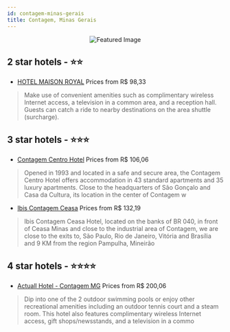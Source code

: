 ```yaml
---
id: contagem-minas-gerais
title: Contagem, Minas Gerais
---
```


<center><img src="https://i.travelapi.com/hotels/18000000/17460000/17456300/17456238/9466e5c2_z.jpg" alt="Featured Image" /></center>


##  2 star hotels - ⭐️⭐️

-    [HOTEL MAISON ROYAL](https://us.hurb.com/hotels/contagem/hotel-maison-royal-JNP-JP306693?cmp=18055) Prices from R$ 98,33
   > Make use of convenient amenities such as complimentary wireless Internet access, a television in a common area, and a reception hall. Guests can catch a ride to nearby destinations on the area shuttle (surcharge).

##  3 star hotels - ⭐️⭐️⭐️

-    [Contagem Centro Hotel](https://us.hurb.com/hotels/contagem/contagem-centro-hotel-OMN-8162?cmp=18055) Prices from R$ 106,06
   > Opened in 1993 and located in a safe and secure area, the Contagem Centro Hotel offers accommodation in 43 standard apartments and 35 luxury apartments. Close to the headquarters of São Gonçalo and Casa da Cultura, its location in the center of Contagem w
-    [Ibis Contagem Ceasa](https://us.hurb.com/hotels/contagem/ibis-contagem-ceasa-OMN-7914?cmp=18055) Prices from R$ 132,19
   > Ibis Contagem Ceasa Hotel, located on the banks of BR 040, in front of Ceasa Minas and close to the industrial area of Contagem, we are close to the exits to, São Paulo, Rio de Janeiro, Vitória and Brasília and 9 KM from the region Pampulha, Mineirão

##  4 star hotels - ⭐️⭐️⭐️⭐️

-    [Actuall Hotel - Contagem MG](https://us.hurb.com/hotels/contagem/actuall-hotel-contagem-mg-JNP-JP402596?cmp=18055) Prices from R$ 200,06
   > Dip into one of the 2 outdoor swimming pools or enjoy other recreational amenities including an outdoor tennis court and a steam room. This hotel also features complimentary wireless Internet access, gift shops/newsstands, and a television in a commo

